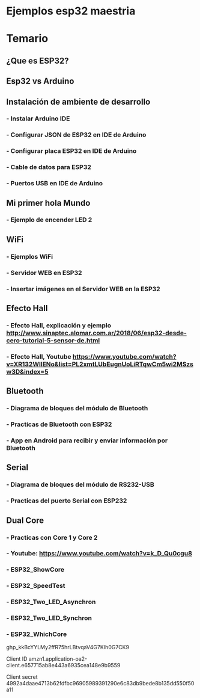 # Ejemplos esp32 maestria


# Temario

## ¿Que es ESP32?

## Esp32 vs Arduino

## Instalación de ambiente de desarrollo
###   - Instalar Arduino IDE
###   - Configurar JSON de ESP32 en IDE de Arduino
###   - Configurar placa ESP32 en IDE de Arduino
###   - Cable de datos para ESP32
###   - Puertos USB en IDE de Arduino

## Mi primer hola Mundo
###   - Ejemplo de encender LED 2

## WiFi 
###   - Ejemplos WiFi
###   - Servidor WEB en ESP32
###   - Insertar imágenes en el Servidor WEB en la ESP32

## Efecto Hall
###   - Efecto Hall, explicación y ejemplo http://www.sinaptec.alomar.com.ar/2018/06/esp32-desde-cero-tutorial-5-sensor-de.html
###   - Efecto Hall, Youtube https://www.youtube.com/watch?v=XR132WlIENo&list=PL2xmtLUbEugnUoLiRTqwCm5wi2MSzsw3D&index=5

## Bluetooth
###   - Diagrama de bloques del módulo de Bluetooth
###   - Practicas de Bluetooth con ESP32
###   - App en Android para recibir y enviar información por Bluetooth

## Serial
###   - Diagrama de bloques del módulo de RS232-USB
###   - Practicas del puerto Serial con ESP232

## Dual Core 
###   - Practicas con Core 1 y Core 2
###   - Youtube: https://www.youtube.com/watch?v=k_D_Qu0cgu8
###   - ESP32_ShowCore
###   - ESP32_SpeedTest
###   - ESP32_Two_LED_Asynchron
###   - ESP32_Two_LED_Synchron
###   - ESP32_WhichCore

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

Client ID
amzn1.application-oa2-client.e657715ab8e443a6935cea148e9b9559

Client secret
4992a4daae4713b62fdfbc96905989391290e6c83db9bede8b135dd550f50a11
